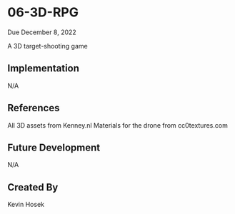 # 06-3D-RPG

Due December 8, 2022

A 3D target-shooting game

## Implementation

N/A

## References

All 3D assets from Kenney.nl
Materials for the drone from cc0textures.com

## Future Development

N/A

## Created By

Kevin Hosek
